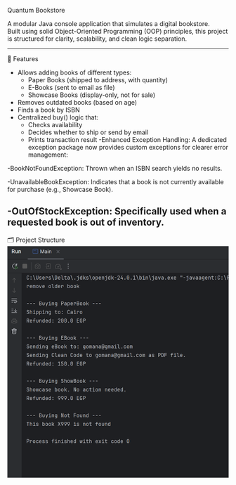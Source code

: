  Quantum Bookstore 

A modular Java console application that simulates a digital bookstore.  
Built using solid Object-Oriented Programming (OOP) principles, this project is structured for clarity, scalability, and clean logic separation.

---

🚀 Features

- Allows adding books of different types:
  -  Paper Books (shipped to address, with quantity)
  -  E-Books (sent to email as file)
  -  Showcase Books (display-only, not for sale)
- Removes outdated books (based on age)
- Finds a book by ISBN
- Centralized buy() logic that:
  - Checks availability
  - Decides whether to ship or send by email
  - Prints transaction result
-Enhanced Exception Handling: A dedicated exception package now provides
custom exceptions for clearer error management:

-BookNotFoundException: Thrown when an ISBN search yields no results.

-UnavailableBookException: Indicates that a book is not currently available for purchase (e.g., Showcase Book).

-OutOfStockException: Specifically used when a requested book is out of inventory.
---
🗂 Project Structure
![OutPut Screanshot](output2.png)
